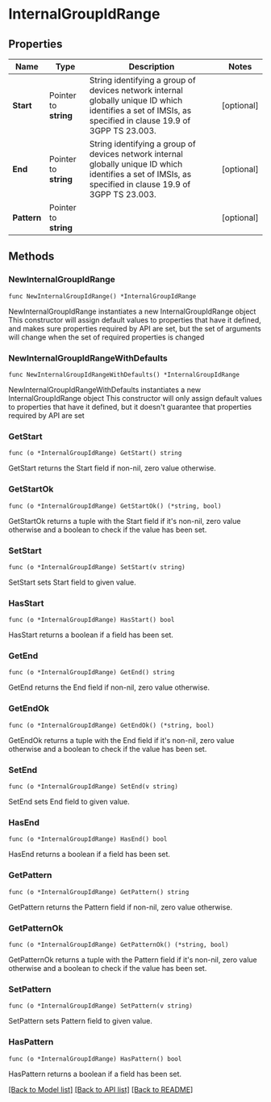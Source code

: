 # InternalGroupIdRange

## Properties

Name | Type | Description | Notes
------------ | ------------- | ------------- | -------------
**Start** | Pointer to **string** | String identifying a group of devices network internal globally unique ID which identifies a set of IMSIs, as specified in clause 19.9 of 3GPP TS 23.003. | [optional] 
**End** | Pointer to **string** | String identifying a group of devices network internal globally unique ID which identifies a set of IMSIs, as specified in clause 19.9 of 3GPP TS 23.003. | [optional] 
**Pattern** | Pointer to **string** |  | [optional] 

## Methods

### NewInternalGroupIdRange

`func NewInternalGroupIdRange() *InternalGroupIdRange`

NewInternalGroupIdRange instantiates a new InternalGroupIdRange object
This constructor will assign default values to properties that have it defined,
and makes sure properties required by API are set, but the set of arguments
will change when the set of required properties is changed

### NewInternalGroupIdRangeWithDefaults

`func NewInternalGroupIdRangeWithDefaults() *InternalGroupIdRange`

NewInternalGroupIdRangeWithDefaults instantiates a new InternalGroupIdRange object
This constructor will only assign default values to properties that have it defined,
but it doesn't guarantee that properties required by API are set

### GetStart

`func (o *InternalGroupIdRange) GetStart() string`

GetStart returns the Start field if non-nil, zero value otherwise.

### GetStartOk

`func (o *InternalGroupIdRange) GetStartOk() (*string, bool)`

GetStartOk returns a tuple with the Start field if it's non-nil, zero value otherwise
and a boolean to check if the value has been set.

### SetStart

`func (o *InternalGroupIdRange) SetStart(v string)`

SetStart sets Start field to given value.

### HasStart

`func (o *InternalGroupIdRange) HasStart() bool`

HasStart returns a boolean if a field has been set.

### GetEnd

`func (o *InternalGroupIdRange) GetEnd() string`

GetEnd returns the End field if non-nil, zero value otherwise.

### GetEndOk

`func (o *InternalGroupIdRange) GetEndOk() (*string, bool)`

GetEndOk returns a tuple with the End field if it's non-nil, zero value otherwise
and a boolean to check if the value has been set.

### SetEnd

`func (o *InternalGroupIdRange) SetEnd(v string)`

SetEnd sets End field to given value.

### HasEnd

`func (o *InternalGroupIdRange) HasEnd() bool`

HasEnd returns a boolean if a field has been set.

### GetPattern

`func (o *InternalGroupIdRange) GetPattern() string`

GetPattern returns the Pattern field if non-nil, zero value otherwise.

### GetPatternOk

`func (o *InternalGroupIdRange) GetPatternOk() (*string, bool)`

GetPatternOk returns a tuple with the Pattern field if it's non-nil, zero value otherwise
and a boolean to check if the value has been set.

### SetPattern

`func (o *InternalGroupIdRange) SetPattern(v string)`

SetPattern sets Pattern field to given value.

### HasPattern

`func (o *InternalGroupIdRange) HasPattern() bool`

HasPattern returns a boolean if a field has been set.


[[Back to Model list]](../README.md#documentation-for-models) [[Back to API list]](../README.md#documentation-for-api-endpoints) [[Back to README]](../README.md)


